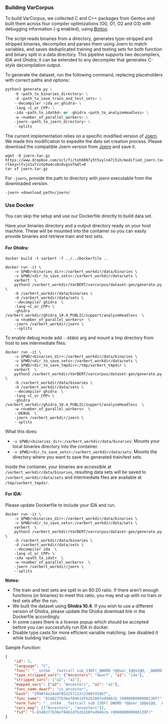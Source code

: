 ### Building VarCorpus

To build VarCorpus, we collected C and C++ packages from Gentoo and built them across four compiler optimizations (O0, O1, O2 and O3) with debugging information (-g enabled), using [Bintoo](https://github.com/sefcom/bintoo).

The script reads binaries from a directory, generates type-stripped and stripped binaries, decompiles and parses them using Joern to match variables, and saves deduplicated training and testing sets for both function and binary split in a data directory. This pipeline supports two decompilers, IDA and Ghidra; it can be extended to any decompiler that generates C-style decompilation output.

To generate the dataset, run the following command, replacing placeholders with correct paths and options:

```python
python3 generate.py \
    -b <path_to_binaries_directory> \
    -d <path_to_save_train_and_test_sets> \
    --decompiler <ida_or_ghidra> \
    -lang <C_or_CPP> \
    -ida <path_to_idat64> or -ghidra <path_to_analyzeHeadless> \
    -w <number_of_parallel_workers> \
    -joern <path_to_joern_directory> \
    --splits
```

The current implementation relies on a specific modified version of [Joern](https://github.com/joernio/joern). We made this modification to expedite the data set creation process. Please download the compatible Joern version from [Joern](https://www.dropbox.com/scl/fi/toh6087y5t5xyln47i5ih/modified_joern.tar.gz?rlkey=lfvjn1u7zvtp9a4cu8z8vgsof&dl=0) and save it. 

```
wget -O joern.tar.gz https://www.dropbox.com/scl/fi/toh6087y5t5xyln47i5ih/modified_joern.tar.gz?rlkey=lfvjn1u7zvtp9a4cu8z8vgsof&dl=0
tar xf joern.tar.gz
```

For `-joern`, provide the path to directory with joern executable from the downloaded version.
```
-joern <download_path>/joern/
```

### Use Docker

You can skip the setup and use our Dockerfile directly to build data set. 

Have your binaries directory and a output directory ready on your host machine. These will be mounted into the container so you can easily provide binaries and retrieve train and test sets.

####  For Ghidra:

```
docker build -t varbert -f ../../Dockerfile ..

docker run -it \
    -v $PWD/<binaries_dir>:/varbert_workdir/data/binaries \
    -v $PWD/<dir_to_save_sets>:/varbert_workdir/data/sets \
    varbert  \
    python3 /varbert_workdir/VarBERT/varcorpus/dataset-gen/generate.py \
    -b /varbert_workdir/data/binaries \
    -d /varbert_workdir/data/sets \
    --decompiler ghidra  \
    -lang <C_or_CPP> \
    -ghidra /varbert_workdir/ghidra_10.4_PUBLIC/support/analyzeHeadless  \
    -w <number_of_parallel_workers>  \
    -joern /varbert_workdir/joern \
    --splits
```

To enable debug mode add `--DEBUG` arg and mount a tmp directory from host to see intermediate files:

```
docker run -it \
    -v $PWD/<binaries_dir>:/varbert_workdir/data/binaries \
    -v $PWD/<dir_to_save_sets>:/varbert_workdir/data/sets \
    -v $PWD/<dir_to_save_tmpdir>:/tmp/varbert_tmpdir \
    varbert  \
    python3 /varbert_workdir/VarBERT/varcorpus/dataset-gen/generate.py \
    -b /varbert_workdir/data/binaries \
    -d /varbert_workdir/data/sets \
    --decompiler ghidra  \
    -lang <C_or_CPP> \
    -ghidra /varbert_workdir/ghidra_10.4_PUBLIC/support/analyzeHeadless  \
    -w <number_of_parallel_workers>  \
    --DEBUG  \
    -joern /varbert_workdir/joern \
    --splits
```

What this does:

-  `-v $PWD/<binaries_dir>:/varbert_workdir/data/binaries`: Mounts your local binaries directory into the container.
-  `-v $PWD/<dir_to_save_sets>:/varbert_workdir/data/sets`: Mounts the directory where you want to save the generated train/test sets.

Inside the container, your binaries are accessible at `/varbert_workdir/data/binaries`, resulting data sets will be saved to `/varbert_workdir/data/sets` and intermediate files are available at `/tmp/varbert_tmpdir`.



#### For IDA:

Please update Dockerfile to include your IDA and run. 

```
docker run -it \
    -v $PWD/<binaries_dir>:/varbert_workdir/data/binaries \
    -v $PWD/<dir_to_save_sets>:/varbert_workdir/data/sets \
    varbert  \
    python3 /varbert_workdir/VarBERT/varcorpus/dataset-gen/generate.py \
    -b /varbert_workdir/data/binaries \
    -d /varbert_workdir/data/sets \
    --decompiler ida  \
    -lang <C_or_CPP> \
    -ida <path_to_idat>  \
    -w <number_of_parallel_workers>  \
    -joern /varbert_workdir/joern \
    --splits
```


**Notes:**

- The train and test sets are split in an 80:20 ratio. If there aren't enough functions (or binaries) to meet this ratio, you may end up with no train or test sets after the run.
- We built the dataset using **Ghidra 10.4**. If you wish to use a different version of Ghidra, please update the Ghidra download link in the Dockerfile accordingly.
- In some cases there is a license popup which should be accepted before you can successfully run IDA in docker.
- Disable type casts for more efficient variable matching. (we disabled it while building VarCorpus).


Sample Function:
```json
{   
    "id": 5,
    "language": "C",
    "func": "__int64 __fastcall sub_13DF(_QWORD *@@var_1@@a1@@, _QWORD *@@var_0@@Ancestors@@)\n{\n  while ( @@var_0@@Ancestors@@ )\n  {\n    if ( @@var_0@@Ancestors@@[1] == @@var_1@@a1@@[1] && @@var_0@@Ancestors@@[2] == *@@var_1@@a1@@ )\n      return 1LL;\n    @@var_0@@Ancestors@@ = *@@var_0@@Ancestors@@;\n  }\n  return 0LL;\n}",
    "type_stripped_vars": {"Ancestors": "dwarf", "a1": "ida"},
    "stripped_vars": ["a2", "a1"],
    "mapped_vars": {"a2": "Ancestors", "a1": "a1"},
    "func_name_dwarf": "is_ancestor",
    "hash": "2998f4a10a8f052257122c23897d10b7",     
    "func_name": "8140277b36ef8461df62b160fed946cb_(00000000000013DF)",
    "norm_func": "__int64 __fastcall sub_13DF(_QWORD *@@var_1@@a1@@, _QWORD *@@var_0@@ancestors@@)\n{\n  while ( @@var_0@@ancestors@@ )\n  {\n    if ( @@var_0@@ancestors@@[1] == @@var_1@@a1@@[1] && @@var_0@@ancestors@@[2] == *@@var_1@@a1@@ )\n      return 1LL;\n    @@var_0@@ancestors@@ = *@@var_0@@ancestors@@;\n  }\n  return 0LL;\n}",
    "vars_map": [["Ancestors", "ancestors"]], 
    "fid": "5-8140277b36ef8461df62b160fed946cb-(00000000000013DF)"
}
```
